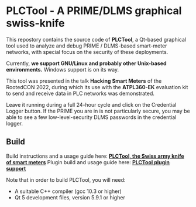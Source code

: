 # PLCTool - A PRIME/DLMS graphical swiss-knife

This repostory contains the source code of **PLCTool**, a Qt-based graphical tool used to analyze and debug PRIME / DLMS-based smart-meter networks, with special focus on the security of these deployments.

Currently, **we support GNU/Linux and probably other Unix-based environments.** Windows support is on its way.

This tool was presented in the talk **Hacking Smart Meters** of the RootedCON 2022, during which its use with the **ATPL360-EK** evaluation kit to send and receive data in PLC networks was demonstrated.

Leave it running during a full 24-hour cycle and click on the Credential Logger button. If the PRIME you are in is not particularly secure, you may be able to see a few low-level-security DLMS passwords in the credential logger.


## Build

Build instructions and a usage guide here: [**PLCTool, the Swiss army knife of smart meters**](https://www.tarlogic.com/blog/plctool-swiss-army-knife-of-smart-meters/)
Plugin build and usage guide here: [**PLCTool plugin support**](https://www.tarlogic.com/blog/plctool-plugin-support/)

Note that in order to build PLCTool, you will need:

- A suitable C++ compiler (gcc 10.3 or higher)
- Qt 5 development files, version 5.9.1 or higher
